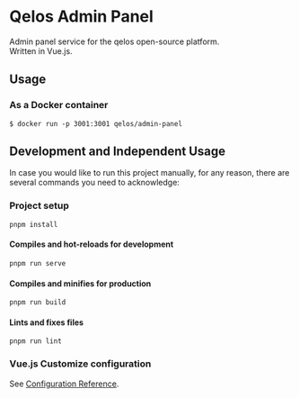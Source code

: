 # Qelos Admin Panel

Admin panel service for the qelos open-source platform.<br>
Written in Vue.js.

## Usage
### As a Docker container
```
$ docker run -p 3001:3001 qelos/admin-panel
```

## Development and Independent Usage
In case you would like to run this project manually, for any reason, there are several commands you need to acknowledge:

### Project setup
```
pnpm install
```

#### Compiles and hot-reloads for development
```
pnpm run serve
```

#### Compiles and minifies for production
```
pnpm run build
```

#### Lints and fixes files
```
pnpm run lint
```

### Vue.js Customize configuration
See [Configuration Reference](https://cli.vuejs.org/config/).
